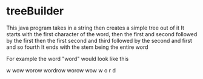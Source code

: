 # treeBuilder
This java program takes in a string then creates a simple tree out of it 
It starts with the first character of the word, then the first and second followed by the first then the first second and third followed by the second and first and so fourth
It ends with the stem being the entire word

For example the word "word" would look like this

   w
  wow
 worow
wordrow
 worow
  wow
   w
   o
   r
   d

